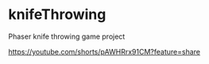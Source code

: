 # knifeThrowing
Phaser knife throwing game project

https://youtube.com/shorts/pAWHRrx91CM?feature=share
